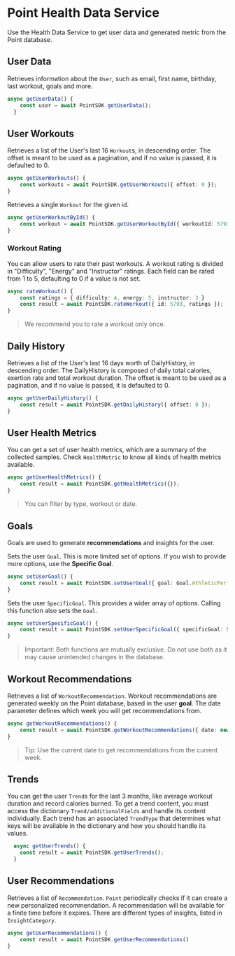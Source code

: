 # Point Health Data Service

Use the Health Data Service to get user data and generated metric from the Point database.

## User Data

Retrieves information about the `User`, such as email, first name, birthday, last workout, goals and more.

```typescript
async getUserData() {
    const user = await PointSDK.getUserData();
  }
```

## User Workouts

Retrieves a list of the User's last 16 `Workout`s, in descending order. The offset is meant to be used as a pagination, and if no value is passed, it is defaulted to 0.

```typescript
async getUserWorkouts() {
    const workouts = await PointSDK.getUserWorkouts({ offset: 0 });
}
```

Retrieves a single `Workout` for the given id.

```typescript
async getUserWorkoutById() {
    const workout = await PointSDK.getUserWorkoutById({ workoutId: 5793 });
}
```

### Workout Rating

You can allow users to rate their past workouts. A workout rating is divided in "Difficulty", "Energy" and "Instructor" ratings. Each field can be rated from 1 to 5, defaulting to 0 if a value is not set.

```typescript
async rateWorkout() {
    const ratings = { difficulty: 4, energy: 5, instructor: 3 }
    const result = await PointSDK.rateWorkout({ id: 5793, ratings });
}
```

> We recommend you to rate a workout only once.

## Daily History

Retrieves a list of the User's last 16 days worth of DailyHistory, in descending order. The DailyHistory is composed of daily total calories, exertion rate and total workout duration. The offset is meant to be used as a pagination, and if no value is passed, it is defaulted to 0.

```typescript
async getUserDailyHistory() {
    const result = await PointSDK.getDailyHistory({ offset: 0 });
}
```

## User Health Metrics

You can get a set of user health metrics, which are a summary of the collected samples. Check `HealthMetric` to know all kinds of health metrics available.

```typescript
async getUserHealthMetrics() {
    const result = await PointSDK.getHealthMetrics({});
}
```

> You can filter by type, workout or date.

## Goals

Goals are used to generate **recommendations** and insights for the user.

Sets the user `Goal`. This is more limited set of options. If you wish to provide more options, use the **Specific Goal**.

```typescript
async setUserGoal() {
    const result = await PointSDK.setUserGoal({ goal: Goal.AthleticPerformance });
}
```

Sets the user `SpecificGoal`. This provides a wider array of options. Calling this function also sets the `Goal`.

```typescript
async setUserSpecificGoal() {
    const result = await PointSDK.setUserSpecificGoal({ specificGoal: SpecificGoal.BuildLeanMuscle });
}
```

> Important: Both functions are mutually exclusive. Do not use both as it may cause unintended changes in the database.

## Workout Recommendations

Retrieves a list of `WorkoutRecommendation`. Workout recommendations are generated weekly on the Point database, based in the user **goal**. The date parameter defines which week you will get recommendations from.

```typescript
async getWorkoutRecommendations() {
    const result = await PointSDK.getWorkoutRecommendations({ date: new Date().toISOString() });
}
```

> Tip: Use the current date to get recommendations from the current week.

## Trends

You can get the user `Trend`s for the last 3 months, like average workout duration and record calories burned. To get a trend content, you must access the dictionary `Trend/additionalFields` and handle its content individually. Each trend has an associated `TrendType` that determines what keys will be available in the dictionary and how you should handle its values.

```typescript
  async getUserTrends() {
    const result = await PointSDK.getUserTrends();
  }
```

## User Recommendations

Retrieves a list of `Recommendation`. `Point` periodically checks if it can create a new personalized recommendation. A recommendation will be available for a finite time before it expires. There are different types of insights, listed in `InsightCategory`.

```typescript
async getUserRecommendations() {
    const result = await PointSDK.getUserRecommendations()
}
```
